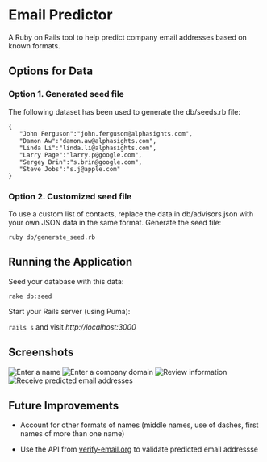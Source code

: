 # Email Predictor

A Ruby on Rails tool to help predict company email addresses based on known formats.

## Options for Data

### Option 1. Generated seed file

The following dataset has been used to generate the db/seeds.rb file:

```# db/advisors.json
{
   "John Ferguson":"john.ferguson@alphasights.com",
   "Damon Aw":"damon.aw@alphasights.com",
   "Linda Li":"linda.li@alphasights.com",
   "Larry Page":"larry.p@google.com",
   "Sergey Brin":"s.brin@google.com",
   "Steve Jobs":"s.j@apple.com"
}
```
### Option 2. Customized seed file

To use a custom list of contacts, replace the data in db/advisors.json with your own JSON data in the same format. Generate the seed file:

`ruby db/generate_seed.rb`

## Running the Application

Seed your database with this data:

`rake db:seed`

Start your Rails server (using Puma):

`rails s` and visit *http://localhost:3000*

## Screenshots

![Enter a name](http://imgur.com/OCsyHHM.png)
![Enter a company domain](http://imgur.com/LNepLia.png)
![Review information](http://imgur.com/5hPw7h9.png)
![Receive predicted email addresses](http://imgur.com/6pxbHtQ.png)

## Future Improvements

* Account for other formats of names (middle names, use of dashes, first names of more than one name)

* Use the API from [verify-email.org](http://verify-email.org/) to validate predicted email addressse
